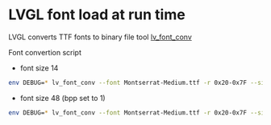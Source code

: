 LVGL font load at run time
===========================

LVGL converts TTF fonts to binary file tool [lv_font_conv](https://github.com/lvgl/lv_font_conv/)

Font convertion script

- font size 14

```sh
env DEBUG=* lv_font_conv --font Montserrat-Medium.ttf -r 0x20-0x7F --size 14 --format bin --bpp 4 --no-compress -o stm32l475_freertos_iot/assets/font/mont14.bin
```

- font size 48 (bpp set to 1)

```sh
env DEBUG=* lv_font_conv --font Montserrat-Medium.ttf -r 0x20-0x7F --size 48 --format bin --bpp 1 --no-compress -o stm32l475_freertos_iot/assets/font/mont48.bin
```
